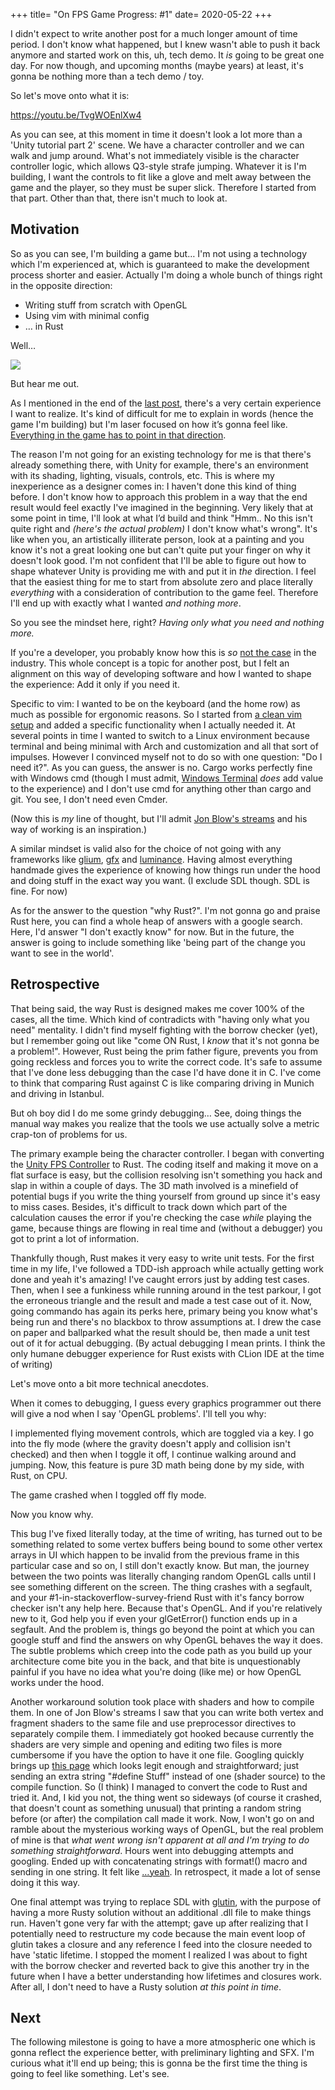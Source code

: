 +++
title= "On FPS Game Progress: #1"
date= 2020-05-22
+++

I didn't expect to write another post for a much longer amount of time period. I don't know what happened, but I knew wasn't able to push it back anymore and started work on this, uh, tech demo. It _is_ going to be great one day. For now though, and upcoming months (maybe years) at least, it's gonna be nothing more than a tech demo / toy.

So let's move onto what it is:

https://youtu.be/TvgWOEnlXw4

As you can see, at this moment in time it doesn't look a lot more than a 'Unity tutorial part 2' scene. We have a character controller and we can walk and jump around. What's not immediately visible is the character controller logic, which allows Q3-style strafe jumping. Whatever it is I'm building, I want the controls to fit like a glove and melt away between the game and the player, so they must be super slick. Therefore I started from that part. Other than that, there isn't much to look at.

## Motivation

So as you can see, I'm building a game but… I'm not using a technology which I'm experienced at, which is guaranteed to make the development process shorter and easier. Actually I'm doing a whole bunch of things right in the opposite direction:

- Writing stuff from scratch with OpenGL
- Using vim with minimal config
- … in Rust

Well…

![](nn7jo.jpg)

But hear me out.

As I mentioned in the end of the [last post](http://atilkockar.com/on-fabric-2-a-break/), there's a very certain experience I want to realize. It's kind of difficult for me to explain in words (hence the game I'm building) but I'm laser focused on how it’s gonna feel like. [Everything in the game has to point in that direction](http://atilkockar.com/on-game-development-and-setting/).

The reason I'm not going for an existing technology for me is that there's already something there, with Unity for example, there's an environment with its shading, lighting, visuals, controls, etc. This is where my inexperience as a designer comes in: I haven't done this kind of thing before. I don't know how to approach this problem in a way that the end result would feel exactly I've imagined in the beginning. Very likely that at some point in time, I'll look at what I’d build and think "Hmm.. No this isn't quite right and _(here's the actual problem)_ I don't know what's wrong". It's like when you, an artistically illiterate person, look at a painting and you know it's not a great looking one but can't quite put your finger on why it doesn't look good. I'm not confident that I'll be able to figure out how to shape whatever Unity is providing me with and put it in _the_ direction. I feel that the easiest thing for me to start from absolute zero and place literally _everything_ with a consideration of contribution to the game feel. Therefore I'll end up with exactly what I wanted _and nothing more_.

So you see the mindset here, right? _Having only what you need and nothing more._

If you're a developer, you probably know how this is _so_ [not the case](https://tonsky.me/blog/disenchantment/) in the industry. This whole concept is a topic for another post, but I felt an alignment on this way of developing software and how I wanted to shape the experience: Add it only if you need it.

Specific to vim: I wanted to be on the keyboard (and the home row) as much as possible for ergonomic reasons. So I started from [a clean vim setup](https://github.com/atil/vimfiles/blob/6af2727e026fe5a6d31a54a60a710af10448460e/vimrc) and added a specific functionality when I actually needed it. At several points in time I wanted to switch to a Linux environment because terminal and being minimal with Arch and customization and all that sort of impulses. However I convinced myself not to do so with one question: "Do I need it?". As you can guess, the answer is no. Cargo works perfectly fine with Windows cmd (though I must admit, [Windows Terminal](https://github.com/microsoft/terminal) _does_ add value to the experience) and I don't use cmd for anything other than cargo and git. You see, I don't need even Cmder.

(Now this is _my_ line of thought, but I'll admit [Jon Blow's streams](https://www.youtube.com/playlist?list=PLmV5I2fxaiCI9IAdFmGChKbIbenqRMi6Z) and his way of working is an inspiration.)

A similar mindset is valid also for the choice of not going with any frameworks like [glium](https://github.com/glium/glium), [gfx](https://github.com/gfx-rs/gfx/) and [luminance](https://github.com/phaazon/luminance-rs). Having almost everything handmade gives the experience of knowing how things run under the hood and doing stuff in the exact way you want. (I exclude SDL though. SDL is fine. For now)

As for the answer to the question "why Rust?". I'm not gonna go and praise Rust here, you can find a whole heap of answers with a google search. Here, I'd answer "I don't exactly know" for now. But in the future, the answer is going to include something like 'being part of the change you want to see in the world'.

## Retrospective

That being said, the way Rust is designed makes me cover 100% of the cases, all the time. Which kind of contradicts with "having only what you need" mentality. I didn't find myself fighting with the borrow checker (yet), but I remember going out like "come ON Rust, I _know_ that it's not gonna be a problem!". However, Rust being the prim father figure, prevents you from going reckless and forces you to write the correct code. It's safe to assume that I've done less debugging than the case I'd have done it in C. I've come to think that comparing Rust against C is like comparing driving in Munich and driving in Istanbul.

But oh boy did I do me some grindy debugging… See, doing things the manual way makes you realize that the tools we use actually solve a metric crap-ton of problems for us.

The primary example being the character controller. I began with converting the [Unity FPS Controller](https://github.com/atil/fpscontroller) to Rust. The coding itself and making it move on a flat surface is easy, but the collision resolving isn't something you hack and slap in within a couple of days. The 3D math involved is a minefield of potential bugs if you write the thing yourself from ground up since it's easy to miss cases. Besides, it's difficult to track down which part of the calculation causes the error if you're checking the case _while_ playing the game, because things are flowing in real time and (without a debugger) you got to print a lot of information.

Thankfully though, Rust makes it very easy to write unit tests. For the first time in my life, I've followed a TDD-ish approach while actually getting work done and yeah it's amazing! I've caught errors just by adding test cases. Then, when I see a funkiness while running around in the test parkour, I got the erroneous triangle and the result and made a test case out of it. Now, going commando has again its perks here, primary being you know what's being run and there's no blackbox to throw assumptions at. I drew the case on paper and ballparked what the result should be, then made a unit test out of it for actual debugging. (By actual debugging I mean prints. I think the only humane debugger experience for Rust exists with CLion IDE at the time of writing)

Let's move onto a bit more technical anecdotes.

When it comes to debugging, I guess every graphics programmer out there will give a nod when I say 'OpenGL problems'. I'll tell you why:

I implemented flying movement controls, which are toggled via a key. I go into the fly mode (where the gravity doesn't apply and collision isn't checked) and then when I toggle it off, I continue walking around and jumping. Now, this feature is pure 3D math being done by my side, with Rust, on CPU.

The game crashed when I toggled off fly mode.

Now you know why.

This bug I've fixed literally today, at the time of writing, has turned out to be something related to some vertex buffers being bound to some other vertex arrays in UI which happen to be invalid from the previous frame in this particular case and so on, I still don't exactly know. But man, the journey between the two points was literally changing random OpenGL calls until I see something different on the screen. The thing crashes with a segfault, and your #1-in-stackoverflow-survey-friend Rust with it's fancy borrow checker isn't any help here. Because that's OpenGL. And if you're relatively new to it, God help you if even your glGetError() function ends up in a segfault. And the problem is, things go beyond the point at which you can google stuff and find the answers on why OpenGL behaves the way it does. The subtle problems which creep into the code path as you build up your architecture come bite you in the back, and that bite is unquestionably painful if you have no idea what you're doing (like me) or how OpenGL works under the hood.

Another workaround solution took place with shaders and how to compile them. In one of Jon Blow's streams I saw that you can write both vertex and fragment shaders to the same file and use preprocessor directives to separately compile them. I immediately got hooked because currently the shaders are very simple and opening and editing two files is more cumbersome if you have the option to have it one file. Googling quickly brings up [this page](https://software.intel.com/content/www/us/en/develop/blogs/using-ifdef-in-opengl-es-20-shaders.html) which looks legit enough and straightforward; just sending an extra string "#define Stuff" instead of one (shader source) to the compile function. So (I think) I managed to convert the code to Rust and tried it. And, I kid you not, the thing went so sideways (of course it crashed, that doesn't count as something unusual) that printing a random string before (or after) the compilation call made it work. Now, I won't go on and ramble about the mysterious working ways of OpenGL, but the real problem of mine is that _what went wrong isn't apparent at all and I'm trying to do something straightforward_. Hours went into debugging attempts and googling. Ended up with concatenating strings with format!() macro and sending in one string. It felt like […yeah](https://youtu.be/kQKrmDLvijo). In retrospect, it made a lot of sense doing it this way.

One final attempt was trying to replace SDL with [glutin](https://github.com/rust-windowing/glutin), with the purpose of having a more Rusty solution without an additional .dll file to make things run. Haven't gone very far with the attempt; gave up after realizing that I potentially need to restructure my code because the main event loop of glutin takes a closure and any reference I feed into the closure needed to have 'static lifetime. I stopped the moment I realized I was about to fight with the borrow checker and reverted back to give this another try in the future when I have a better understanding how lifetimes and closures work. After all, I don't need to have a Rusty solution _at this point in time_.

## Next

The following milestone is going to have a more atmospheric one which is gonna reflect the experience better, with preliminary lighting and SFX. I'm curious what it'll end up being; this is gonna be the first time the thing is going to feel like something. Let's see.
